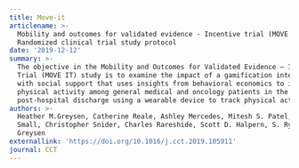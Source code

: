 ```yaml
---
title: Move-it
articlename: >-
  Mobility and outcomes for validated evidence - Incentive trial (MOVE IT):
  Randomized clinical trial study protocol
date: '2019-12-12'
summary: >-
  The objective in the Mobility and Outcomes for Validated Evidence – Incentive
  Trial (MOVE IT) study is to examine the impact of a gamification intervention
  with social support that uses insights from behavioral economics to increase
  physical activity among general medical and oncology patients in the 13- weeks
  post-hospital discharge using a wearable device to track physical activity.
authors: >-
  Heather M.Greysen, Catherine Reale, Ashley Mercedes, Mitesh S. Patel, Dylan
  Small, Christopher Snider, Charles Rareshide, Scott D. Halpern, S. Ryan
  Greysen
externallink: 'https://doi.org/10.1016/j.cct.2019.105911'
journal: CCT
---
```


